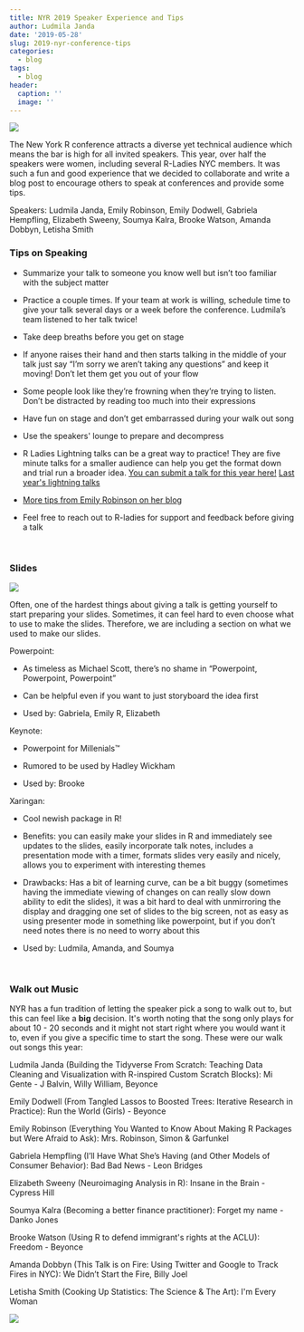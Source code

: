 ```yaml
---
title: NYR 2019 Speaker Experience and Tips
author: Ludmila Janda
date: '2019-05-28'
slug: 2019-nyr-conference-tips
categories:
  - blog
tags:
  - blog
header:
  caption: ''
  image: ''
---
```


![](/img/2019-05-28-nyr-conference-tips/stickers.png)

The New York R conference attracts a diverse yet technical audience which means the bar is high for all invited speakers. This year, over half the speakers were women, including several R-Ladies NYC members. It was such a fun and good experience that we decided to collaborate and write a blog post to encourage others to speak at conferences and provide some tips. 

Speakers: Ludmila Janda, Emily Robinson, Emily Dodwell, Gabriela Hempfling, Elizabeth Sweeny, Soumya Kalra, Brooke Watson, Amanda Dobbyn, Letisha Smith


### Tips on Speaking

- Summarize your talk to someone you know well but isn’t too familiar with the subject matter

- Practice a couple times. If your team at work is willing, schedule time to give your talk several days or a week before the conference. Ludmila’s team listened to her talk twice! 

- Take deep breaths before you get on stage

- If anyone raises their hand and then starts talking in the middle of your talk just say “I’m sorry we aren’t taking any questions” and keep it moving! Don’t let them get you out of your flow

- Some people look like they’re frowning when they’re trying to listen. Don’t be distracted by reading too much into their expressions

- Have fun on stage and don’t get embarrassed during your walk out song 

- Use the speakers' lounge to prepare and decompress 

- R Ladies Lightning talks can be a great way to practice! They are five minute talks for a smaller audience can help you get the format down and trial run a broader idea. [You can submit a talk for this year here!](https://docs.google.com/forms/d/e/1FAIpQLSeJom9L9SBqYPr0gU_GVwPXPvYqv167tLafrv2SaBJYvXJK7Q/viewform) [Last year's lightning talks](http://www.rladiesnyc.org/post/lightning-talks-roundup/)

- [More tips from Emily Robinson on her blog](https://hookedondata.org/giving-your-first-data-science-talk/)

- Feel free to reach out to R-ladies for support and feedback before giving a talk

</br>

### Slides 

![](/img/2019-05-28-nyr-conference-tips/slides.png)

Often, one of the hardest things about giving a talk is getting yourself to start preparing your slides. Sometimes, it can feel hard to even choose what to use to make the slides. Therefore, we are including a section on what we used to make our slides. 

Powerpoint:

- As timeless as Michael Scott, there’s no shame in “Powerpoint, Powerpoint, Powerpoint”

- Can be helpful even if you want to just storyboard the idea first

- Used by: Gabriela, Emily R, Elizabeth 


Keynote:

- Powerpoint for Millenials™

- Rumored to be used by Hadley Wickham

- Used by: Brooke 


Xaringan: 

- Cool newish package in R! 

- Benefits: you can easily make your slides in R and immediately see updates to the slides, easily incorporate talk notes, includes a presentation mode with a timer, formats slides very easily and nicely, allows you to experiment with interesting themes

- Drawbacks: Has a bit of learning curve, can be a bit buggy (sometimes having the immediate viewing of changes on can really slow down ability to edit the slides), it was a bit hard to deal with unmirroring the display and dragging one set of slides to the big screen, not as easy as using presenter mode in something like powerpoint, but if you don’t need notes there is no need to worry about this 

- Used by: Ludmila, Amanda, and Soumya 

</br>

### Walk out Music 

NYR has a fun tradition of letting the speaker pick a song to walk out to, but this can feel like a **big** decision. It's worth noting that the song only plays for about 10 - 20 seconds and it might not start right where you would want it to, even if you give a specific time to start the song. These were our walk out songs this year:

Ludmila Janda (Building the Tidyverse From Scratch: Teaching Data Cleaning and Visualization with R-inspired Custom Scratch Blocks): Mi Gente - J Balvin, Willy William, Beyonce

Emily Dodwell (From Tangled Lassos to Boosted Trees: Iterative Research in Practice): Run the World (Girls) - Beyonce

Emily Robinson (Everything You Wanted to Know About Making R Packages but Were Afraid to Ask): Mrs. Robinson, Simon & Garfunkel

Gabriela Hempfling (I’ll Have What She’s Having (and Other Models of Consumer Behavior): Bad Bad News - Leon Bridges

Elizabeth Sweeny (Neuroimaging Analysis in R): Insane in the Brain - Cypress Hill 

Soumya Kalra (Becoming a better finance practitioner): Forget my name - Danko Jones

Brooke Watson (Using R to defend immigrant's rights at the ACLU): Freedom - Beyonce

Amanda Dobbyn (This Talk is on Fire: Using Twitter and Google to Track Fires in NYC): We Didn’t Start the Fire, Billy Joel

Letisha Smith (Cooking Up Statistics: The Science & The Art): I'm Every Woman

![](/img/2019-05-28-nyr-conference-tips/rladies.jpg)